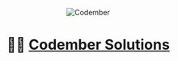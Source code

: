 <div align="center">

![Codember](./assets/codember.webp)

# :technologist: [Codember Solutions](https://codember.dev)

</div>
